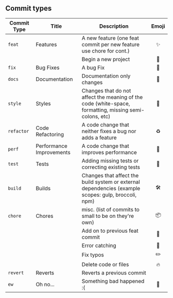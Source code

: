 ## Commit types

| Commit Type | Title                    | Description                                                                                                 | Emoji  |
| ----------- | ------------------------ | ----------------------------------------------------------------------------------------------------------- |:------:|
| `feat`      | Features                 | A new feature (one feat commit per new feature use chore for cont.)                                         | ✨    |
|             |                          | Begin a new project                                                                                         | 🎉    |       
| `fix`       | Bug Fixes                | A bug Fix                                                                                                   | 🐛    |
| `docs`      | Documentation            | Documentation only changes                                                                                  | 📝    |
| `style`     | Styles                   | Changes that do not affect the meaning of the code (white-space, formatting, missing semi-colons, etc)      | 🎨    |
| `refactor`  | Code Refactoring         | A code change that neither fixes a bug nor adds a feature                                                   | ♻️     |
| `perf`      | Performance Improvements | A code change that improves performance                                                                     | 🚀    |
| `test`      | Tests                    | Adding missing tests or correcting existing tests                                                           | 🚨    |
| `build`     | Builds                   | Changes that affect the build system or external dependencies (example scopes: gulp, broccoli, npm)         | 🛠    |
| `chore`     | Chores                   | misc. (list of commits to small to be on they're own)                                                       | 📦️    |
|             |                          | Add on to previous feat commit                                                                              | 🚧    |
|             |                          | Error catching                                                                                              | 🥅    |
|             |                          | Fix typos                                                                                                   | ✏️     |
|             |                          | Delete code or files                                                                                        | 🔥    |
| `revert`    | Reverts                  | Reverts a previous commit   
| `ew`        | Oh no...                 | Something bad happened :(                                                                                   | 💩    |
